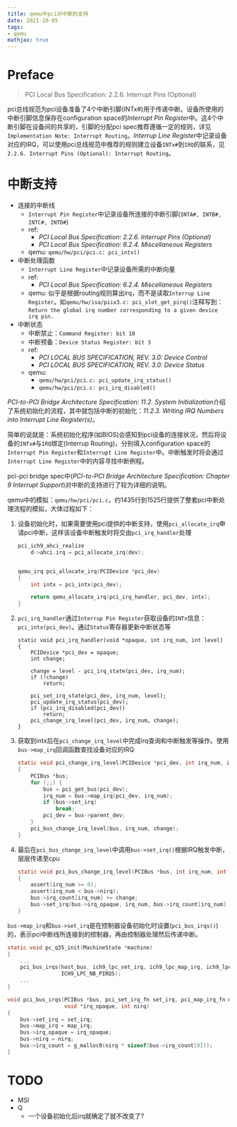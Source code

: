 ```yaml
---
title: qemu中pci对中断的支持
date: 2021-10-05
tags: 
- qemu
mathjax: true
---
```



# Preface

> PCI Local Bus Specification: 2.2.6. Interrupt Pins (Optional)

pci总线规范为pci设备准备了4个中断引脚(INTx#)用于传递中断。设备所使用的中断引脚信息保存在configuration space的*Interrupt Pin Register*中。这4个中断引脚在设备间的共享的，引脚的分配pci spec推荐遵循一定的规则，详见`Implementation Note: Interrupt Routing`。*Interrup Line Register*中记录设备对应的IRQ，可以使用pci总线规范中推荐的规则建立设备`INTx#`到`IRQ`的联系，见`2.2.6. Interrupt Pins (Optional): Interrupt Routing`。


# 中断支持

- 连接的中断线
	* `Interrupt Pin Register`中记录设备所连接的中断引脚(`INTA#, INTB#, INTC#, INTD#`)
	* ref: 
		+ *PCI Local Bus Specification: 2.2.6. Interrupt Pins (Optional)*
		+ *PCI Local Bus Specification: 6.2.4. Miscellaneous Registers*
	* qemu: `qemu/hw/pci/pci.c: pci_intx()`
- 中断处理函数
	* `Interrupt Line Register`中记录设备所需的中断向量
	* ref: 
		+ *PCI Local Bus Specification: 6.2.4. Miscellaneous Registers*
	* qemu: 似乎是根据routing规则算出irq，而不是读取`Interrup Line Register`。如`qemu/hw/isa/piix3.c: pci_slot_get_pirq()`注释写到：`Return the global irq number corresponding to a given device irq pin.`
- 中断状态
	* 中断禁止：`Command Register: bit 10`
	* 中断预备：`Device Status Register: bit 3`
	* ref:
		+ *PCI LOCAL BUS SPECIFICATION, REV. 3.0: Device Control*
		+ *PCI LOCAL BUS SPECIFICATION, REV. 3.0: Device Status*
	* qemu: 
		+ `qemu/hw/pci/pci.c: pci_update_irq_status()`
		+ `qemu/hw/pci/pci.c: pci_irq_disabled()`


*PCI-to-PCI Bridge Architecture Specification: 11.2. System Initialization*介绍了系统初始化的流程，其中就包括中断的初始化：*11.2.3. Writing IRQ Numbers into Interrupt Line Register(s)*。

简单的说就是：系统初始化程序(如BIOS)会感知到pci设备的连接状况，然后将设备的`INTx#`与`IRQ`绑定(Interrup Routing)，分别填入configuration space的`Interrupt Pin Register`和`Interrupt Line Register`中。中断触发时将会通过`Interrupt Line Register`中的内容寻找中断例程。

pci-pci bridge spec中(*PCI-to-PCI Bridge Architecture Specification: Chapter 9 Interrupt Support*)对中断的支持进行了较为详细的说明。

qemu中的模拟：`qemu/hw/pci/pci.c`，约1435行到1525行提供了整套pci中断处理流程的模拟，大体过程如下：

1. 设备初始化时，如果需要使用pci提供的中断支持，使用`pci_allocate_irq`申请pci中断，这样该设备中断触发时将交由`pci_irq_handler`处理
	```c
	pci_ich9_ahci_realize
		d->ahci.irq = pci_allocate_irq(dev);


	qemu_irq pci_allocate_irq(PCIDevice *pci_dev)
	{
		int intx = pci_intx(pci_dev);

		return qemu_allocate_irq(pci_irq_handler, pci_dev, intx);
	}
	```
2. `pci_irq_handler`通过`Interrup Pin Register`获取设备的`INTx`信息：`pci_intx(pci_dev)`。通过`Status`寄存器更新中断状态等
	```
	static void pci_irq_handler(void *opaque, int irq_num, int level)
	{
		PCIDevice *pci_dev = opaque;
		int change;

		change = level - pci_irq_state(pci_dev, irq_num);
		if (!change)
			return;

		pci_set_irq_state(pci_dev, irq_num, level);
		pci_update_irq_status(pci_dev);
		if (pci_irq_disabled(pci_dev))
			return;
		pci_change_irq_level(pci_dev, irq_num, change);
	}
	```
3. 获取到intx后在`pci_change_irq_level`中完成irq查询和中断触发等操作。使用`bus->map_irq`回调函数查找设备对应的IRQ
	```c
	static void pci_change_irq_level(PCIDevice *pci_dev, int irq_num, int change)
	{
		PCIBus *bus;
		for (;;) {
			bus = pci_get_bus(pci_dev);
			irq_num = bus->map_irq(pci_dev, irq_num);
			if (bus->set_irq)
				break;
			pci_dev = bus->parent_dev;
		}
		pci_bus_change_irq_level(bus, irq_num, change);
	}
	```
4. 最后在`pci_bus_change_irq_level`中调用`bus->set_irq()`根据IRQ触发中断，层层传递至cpu
	```c
	static void pci_bus_change_irq_level(PCIBus *bus, int irq_num, int change)
	{
		assert(irq_num >= 0);
		assert(irq_num < bus->nirq);
		bus->irq_count[irq_num] += change;
		bus->set_irq(bus->irq_opaque, irq_num, bus->irq_count[irq_num] != 0);
	}
	```

`bus->map_irq`和`bus->set_irq`是在控制器设备初始化时设置(`pci_bus_irqs()`)的，表示pci中断线所连接到的控制器，再由控制器处理然后传递中断。

```c
static void pc_q35_init(MachineState *machine)
{
	...
    pci_bus_irqs(host_bus, ich9_lpc_set_irq, ich9_lpc_map_irq, ich9_lpc,
                 ICH9_LPC_NB_PIRQS);
	...
}

void pci_bus_irqs(PCIBus *bus, pci_set_irq_fn set_irq, pci_map_irq_fn map_irq,
                  void *irq_opaque, int nirq)
{
    bus->set_irq = set_irq;
    bus->map_irq = map_irq;
    bus->irq_opaque = irq_opaque;
    bus->nirq = nirq;
    bus->irq_count = g_malloc0(nirq * sizeof(bus->irq_count[0]));
}
```

# TODO

- MSI
- Q
	* 一个设备初始化后irq就确定了就不改变了?
